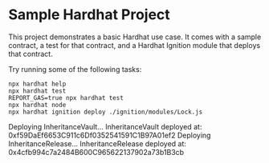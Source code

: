 # Sample Hardhat Project

This project demonstrates a basic Hardhat use case. It comes with a sample contract, a test for that contract, and a Hardhat Ignition module that deploys that contract.

Try running some of the following tasks:

```shell
npx hardhat help
npx hardhat test
REPORT_GAS=true npx hardhat test
npx hardhat node
npx hardhat ignition deploy ./ignition/modules/Lock.js
```

Deploying InheritanceVault...
InheritanceVault deployed at: 0xf59DaEf6653C911c6Df0352541591C1B97A01ef2
Deploying InheritanceRelease...
InheritanceRelease deployed at: 0x4cfb994c7a2484B600C965622137902a73b1B3cb 